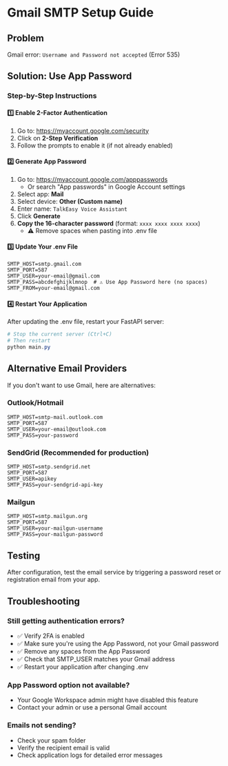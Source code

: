 # Gmail SMTP Setup Guide

## Problem
Gmail error: `Username and Password not accepted` (Error 535)

## Solution: Use App Password

### Step-by-Step Instructions

#### 1️⃣ Enable 2-Factor Authentication
1. Go to: https://myaccount.google.com/security
2. Click on **2-Step Verification**
3. Follow the prompts to enable it (if not already enabled)

#### 2️⃣ Generate App Password
1. Go to: https://myaccount.google.com/apppasswords
   - Or search "App passwords" in Google Account settings
2. Select app: **Mail**
3. Select device: **Other (Custom name)**
4. Enter name: `TalkEasy Voice Assistant`
5. Click **Generate**
6. **Copy the 16-character password** (format: `xxxx xxxx xxxx xxxx`)
   - ⚠️ Remove spaces when pasting into .env file

#### 3️⃣ Update Your .env File
```env
SMTP_HOST=smtp.gmail.com
SMTP_PORT=587
SMTP_USER=your-email@gmail.com
SMTP_PASS=abcdefghijklmnop  # ⚠️ Use App Password here (no spaces)
SMTP_FROM=your-email@gmail.com
```

#### 4️⃣ Restart Your Application
After updating the .env file, restart your FastAPI server:
```powershell
# Stop the current server (Ctrl+C)
# Then restart
python main.py
```

## Alternative Email Providers

If you don't want to use Gmail, here are alternatives:

### Outlook/Hotmail
```env
SMTP_HOST=smtp-mail.outlook.com
SMTP_PORT=587
SMTP_USER=your-email@outlook.com
SMTP_PASS=your-password
```

### SendGrid (Recommended for production)
```env
SMTP_HOST=smtp.sendgrid.net
SMTP_PORT=587
SMTP_USER=apikey
SMTP_PASS=your-sendgrid-api-key
```

### Mailgun
```env
SMTP_HOST=smtp.mailgun.org
SMTP_PORT=587
SMTP_USER=your-mailgun-username
SMTP_PASS=your-mailgun-password
```

## Testing

After configuration, test the email service by triggering a password reset or registration email from your app.

## Troubleshooting

### Still getting authentication errors?
- ✅ Verify 2FA is enabled
- ✅ Make sure you're using the App Password, not your Gmail password
- ✅ Remove any spaces from the App Password
- ✅ Check that SMTP_USER matches your Gmail address
- ✅ Restart your application after changing .env

### App Password option not available?
- Your Google Workspace admin might have disabled this feature
- Contact your admin or use a personal Gmail account

### Emails not sending?
- Check your spam folder
- Verify the recipient email is valid
- Check application logs for detailed error messages
